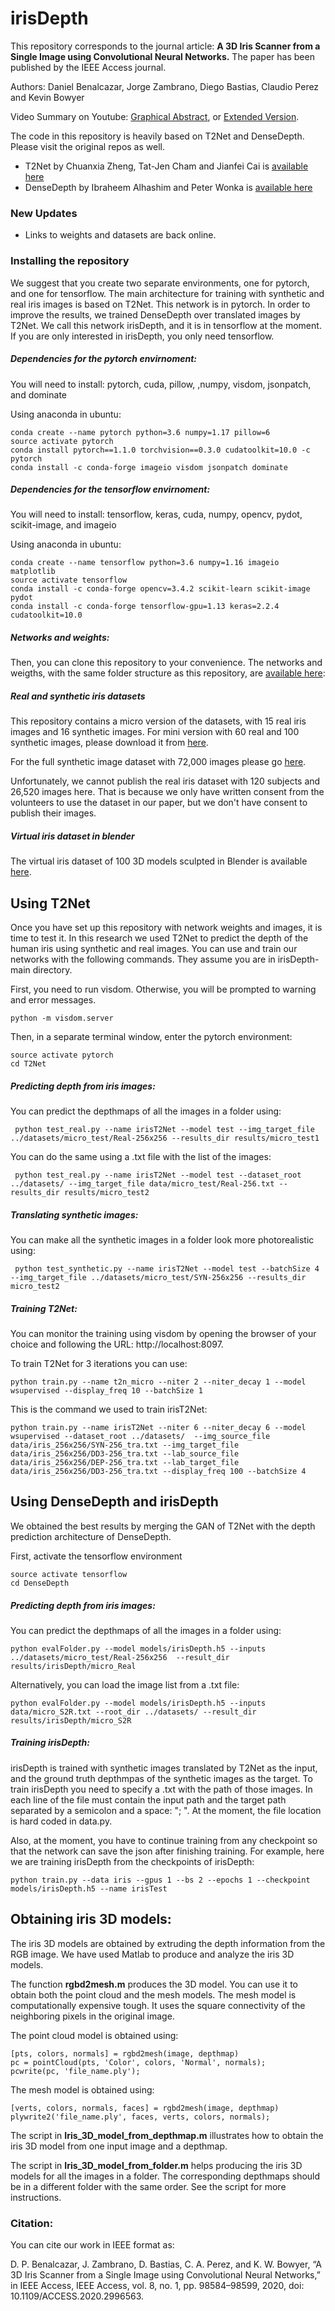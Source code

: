# irisDepth
This repository corresponds to the journal article:
**A 3D Iris Scanner from a Single Image using Convolutional Neural Networks.**
The paper has been published by the IEEE Access journal.

Authors: Daniel Benalcazar, Jorge Zambrano, Diego Bastias, Claudio Perez and Kevin Bowyer

Video Summary on Youtube: [Graphical Abstract](https://youtu.be/etUgDOl-U_w), or [Extended Version](https://youtu.be/K4b2Vw8vk64).

The code in this repository is heavily based on T2Net and DenseDepth. Please visit the original repos as well.
  - T2Net by Chuanxia Zheng, Tat-Jen Cham and Jianfei Cai is [available here](https://github.com/lyndonzheng/Synthetic2Realistic)
  - DenseDepth by Ibraheem Alhashim and Peter Wonka is [available here](https://github.com/ialhashim/DenseDepth)

### New Updates
 - Links to weights and datasets are back online.

### Installing the repository
We suggest that you create two separate environments, one for pytorch, and one for tensorflow. The main architecture for training with synthetic and real iris images is based on T2Net. This network is in pytorch. In order to improve the results, we trained DenseDepth over translated images by T2Net. We call this network irisDepth, and it is in tensorflow at the moment. If you are only interested in irisDepth, you only need tensorflow.

##### Dependencies for the pytorch envirnoment:
You will need to install: pytorch, cuda, pillow, ,numpy, visdom, jsonpatch, and dominate

Using anaconda in ubuntu:
```
conda create --name pytorch python=3.6 numpy=1.17 pillow=6
source activate pytorch
conda install pytorch==1.1.0 torchvision==0.3.0 cudatoolkit=10.0 -c pytorch
conda install -c conda-forge imageio visdom jsonpatch dominate
```

##### Dependencies for the tensorflow envirnoment:
You will need to install: tensorflow, keras, cuda, numpy, opencv,  pydot, scikit-image, and imageio

Using anaconda in ubuntu:
```
conda create --name tensorflow python=3.6 numpy=1.16 imageio matplotlib
source activate tensorflow
conda install -c conda-forge opencv=3.4.2 scikit-learn scikit-image pydot
conda install -c conda-forge tensorflow-gpu=1.13 keras=2.2.4 cudatoolkit=10.0
```

##### Networks and weights:
Then, you can clone this repository to your convenience. The networks and weigths, with the same folder structure as this repository, are [available here](https://drive.google.com/file/d/1Vu-gKwu2uzMjILLnpGjFs-4T7laBjfUn/view?usp=sharing):

##### Real and synthetic iris datasets
This repository contains a micro version of the datasets, with 15 real iris images and 16 synthetic images. For mini version with 60 real and 100 synthetic images, please download it from [here](https://drive.google.com/file/d/1UPPx_jhRhpMXX7JvoM5wr31x0Et-voBW/view?usp=sharing).

For the full synthetic image dataset with 72,000 images please go [here](https://drive.google.com/drive/folders/1W3KphosklcCah34RVCw_cSpaNoI4VQbE?usp=sharing).

Unfortunately, we cannot publish the real iris dataset with 120 subjects and 26,520 images here. That is because we only have written consent from the volunteers to use the dataset in our paper, but we don't have consent to publish their images.  

##### Virtual iris dataset in blender
The virtual iris dataset of 100 3D models sculpted in Blender is available [here](https://drive.google.com/drive/folders/17xtr_ciUgWLOB5dJyo8TRvZwBaWC7IZ6?usp=sharing).


## Using T2Net
Once you have set up this repository with network weights and images, it is time to test it. In this research we used T2Net to predict the depth of the human iris using synthetic and real images. You can use and train our networks with the following commands. They assume you are in irisDepth-main directory.

First, you need to run visdom. Otherwise, you will be prompted to warning and error messages.
```
python -m visdom.server
```
Then, in a separate terminal window, enter the pytorch environment:
```
source activate pytorch
cd T2Net
```

##### Predicting depth from iris images:
You can predict the depthmaps of all the images in a folder using:  
```
 python test_real.py --name irisT2Net --model test --img_target_file ../datasets/micro_test/Real-256x256 --results_dir results/micro_test1
```
You can do the same using a .txt file with the list of the images:  
```
 python test_real.py --name irisT2Net --model test --dataset_root ../datasets/ --img_target_file data/micro_test/Real-256.txt --results_dir results/micro_test2
```

##### Translating synthetic images:
You can make all the synthetic images in a folder look more photorealistic using:  
```
 python test_synthetic.py --name irisT2Net --model test --batchSize 4 --img_target_file ../datasets/micro_test/SYN-256x256 --results_dir micro_test2
```

##### Training T2Net:
You can monitor the training using visdom by opening the browser of your choice and following the URL: http://localhost:8097.

To train T2Net for 3 iterations you can use:
```
python train.py --name t2n_micro --niter 2 --niter_decay 1 --model wsupervised --display_freq 10 --batchSize 1
```

This is the command we used to train irisT2Net:
```
python train.py --name irisT2Net --niter 6 --niter_decay 6 --model wsupervised --dataset_root ../datasets/  --img_source_file data/iris_256x256/SYN-256_tra.txt --img_target_file data/iris_256x256/DD3-256_tra.txt --lab_source_file data/iris_256x256/DEP-256_tra.txt --lab_target_file data/iris_256x256/DD3-256_tra.txt --display_freq 100 --batchSize 4
```


## Using DenseDepth and irisDepth
We obtained the best results by merging the GAN of T2Net with the depth prediction architecture of DenseDepth.

First, activate the tensorflow environment
```
source activate tensorflow
cd DenseDepth
```

##### Predicting depth from iris images:
You can predict the depthmaps of all the images in a folder using:  
```
python evalFolder.py --model models/irisDepth.h5 --inputs ../datasets/micro_test/Real-256x256  --result_dir results/irisDepth/micro_Real
```

Alternatively, you can load the image list from a .txt file:
```
python evalFolder.py --model models/irisDepth.h5 --inputs data/micro_S2R.txt --root_dir ../datasets/ --result_dir results/irisDepth/micro_S2R
```

##### Training irisDepth:
irisDepth is trained with synthetic images translated by T2Net as the input, and the ground truth depthmpas of the synthetic images as the target. To train irisDepth you need to specify a .txt with the path of those images. In each line of the file must contain the input path and the target path separated by a semicolon and a space: "; ". At the moment, the file location is hard coded in data.py.

Also, at the moment, you have to continue training from any checkpoint so that the network can save the json after finishing training. For example, here we are training irisDepth from the checkpoints of irisDepth:  
```
python train.py --data iris --gpus 1 --bs 2 --epochs 1 --checkpoint models/irisDepth.h5 --name irisTest
```


## Obtaining iris 3D models:
The iris 3D models are obtained by extruding the depth information from the RGB image. We have used Matlab to produce and analyze the iris 3D models.


The function **rgbd2mesh.m** produces the 3D model. You can use it to obtain both the point cloud and the mesh models. The mesh model is computationally expensive tough. It uses the square connectivity of the neighboring pixels in the original image.

The point cloud model is obtained using:
```
[pts, colors, normals] = rgbd2mesh(image, depthmap)
pc = pointCloud(pts, 'Color', colors, 'Normal', normals);
pcwrite(pc, 'file_name.ply');
```

The mesh model is obtained using:
```
[verts, colors, normals, faces] = rgbd2mesh(image, depthmap)
plywrite2('file_name.ply', faces, verts, colors, normals);
```

The script in **Iris_3D_model_from_depthmap.m** illustrates how to obtain the iris 3D model from one input image and a depthmap.

The script in **Iris_3D_model_from_folder.m** helps producing the iris 3D models for all the images in a folder. The corresponding depthmaps should be in a different folder with the same order. See the script for more instructions.


### Citation:
You can cite our work in IEEE format as:

D. P. Benalcazar, J. Zambrano, D. Bastias, C. A. Perez, and K. W. Bowyer, “A 3D Iris Scanner from a Single Image using Convolutional Neural Networks,” in IEEE Access, IEEE Access, vol. 8, no. 1, pp. 98584–98599, 2020, doi: 10.1109/ACCESS.2020.2996563.
